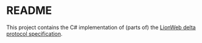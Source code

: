 # README

This project contains the C# implementation of (parts of) the [LionWeb delta protocol specification](https://lionweb.io/specification/delta/delta-api.html).
